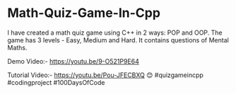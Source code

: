 # Math-Quiz-Game-In-Cpp
I have created a math quiz game using C++ in 2 ways: POP and OOP. The game has 3 levels - Easy, Medium and Hard. It contains questions of Mental Maths.

Demo Video:- https://youtu.be/9-O521P9E64

Tutorial Video:- https://youtu.be/Pou-JFECBXQ 😊 #quizgameincpp #codingproject #100DaysOfCode
